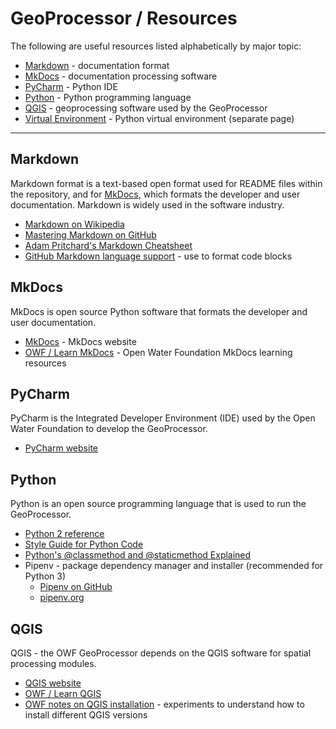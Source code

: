 # GeoProcessor / Resources #

The following are useful resources listed alphabetically by major topic:


* [Markdown](#markdown) - documentation format
* [MkDocs](#mkdocs) - documentation processing software
* [PyCharm](#pycharm) - Python IDE
* [Python](#python) - Python programming language
* [QGIS](#qgis) - geoprocessing software used by the GeoProcessor
* [Virtual Environment](virtualenv-notes) - Python virtual environment (separate page)

-----------------

## Markdown ##

Markdown format is a text-based open format used for README files within the repository,
and for [MkDocs](#mkdocs), which formats the developer and user documentation.
Markdown is widely used in the software industry.

* [Markdown on Wikipedia](https://en.wikipedia.org/wiki/Markdown)
* [Mastering Markdown on GitHub](https://guides.github.com/features/mastering-markdown/)
* [Adam Pritchard's Markdown Cheatsheet](https://github.com/adam-p/markdown-here/wiki/Markdown-Cheatsheet)
* [GitHub Markdown language support](https://github.com/github/linguist/blob/master/lib/linguist/languages.yml) - use to format code blocks

## MkDocs ##

MkDocs is open source Python software that formats the developer and user documentation.

* [MkDocs](http://www.mkdocs.org/) - MkDocs website
* [OWF / Learn MkDocs](http://learn.openwaterfoundation.org/owf-learn-mkdocs/) - Open Water Foundation MkDocs learning resources

## PyCharm ##

PyCharm is the Integrated Developer Environment (IDE) used by the Open Water Foundation to develop the GeoProcessor.

* [PyCharm website](https://www.jetbrains.com/pycharm/)

## Python ##

Python is an open source programming language that is used to run the GeoProcessor.

* [Python 2 reference](https://docs.python.org/2/index.html)
* [Style Guide for Python Code](https://www.python.org/dev/peps/pep-0008/)
* [Python's @classmethod and @staticmethod Explained](http://stackabuse.com/pythons-classmethod-and-staticmethod-explained/)
* Pipenv - package dependency manager and installer (recommended for Python 3)
	+ [Pipenv on GitHub](https://github.com/pypa/pipenv)
	+ [pipenv.org](https://docs.pipenv.org/)

## QGIS ##

QGIS - the OWF GeoProcessor depends on the QGIS software for spatial processing modules.

* [QGIS website](https://www.qgis.org)
* [OWF / Learn QGIS](http://learn.openwaterfoundation.org/owf-learn-qgis/)
* [OWF notes on QGIS installation](qgis-version-install-experiments.md) - experiments to understand how to install different QGIS versions

